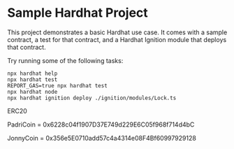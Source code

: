 # Sample Hardhat Project

This project demonstrates a basic Hardhat use case. It comes with a sample contract, a test for that contract, and a Hardhat Ignition module that deploys that contract.

Try running some of the following tasks:

```shell
npx hardhat help
npx hardhat test
REPORT_GAS=true npx hardhat test
npx hardhat node
npx hardhat ignition deploy ./ignition/modules/Lock.ts
```

ERC20


PadriCoin = 0x6228c04f1907D37E749d229E6C05f968f714d4bC

JonnyCoin = 0x356e5E0710add57c4a4314e08F4Bf60997929128